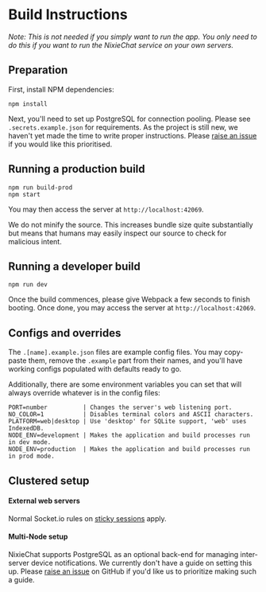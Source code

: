 # Build Instructions

_Note: This is not needed if you simply want to run the app. You only need to
do this if you want to run the NixieChat service on your own servers._

## Preparation

First, install NPM dependencies:
```
npm install
```

Next, you'll need to set up PostgreSQL for connection pooling. Please see
`.secrets.example.json` for requirements. As the project is still new, we
haven't yet made the time to write proper instructions. Please
[raise an issue](https://github.com/frostoven/NixieChat/issues)
if you would like this prioritised.

## Running a production build

```
npm run build-prod
npm start
```

You may then access the server at `http://localhost:42069`.

We do not minify the source. This increases bundle size quite substantially
but means that humans may easily inspect our source to check for malicious
intent.

## Running a developer build
```
npm run dev
```

Once the build commences, please give Webpack a few seconds to finish booting.
Once done, you may access the server at `http://localhost:42069`.

## Configs and overrides

The `.[name].example.json` files are example config files. You may copy-paste
them, remove the `.example` part from their names, and you'll have working
configs populated with defaults ready to go.

Additionally, there are some environment variables you can set that will always
override whatever is in the config files:
```
PORT=number          | Changes the server's web listening port.
NO_COLOR=1           | Disables terminal colors and ASCII characters.
PLATFORM=web|desktop | Use 'desktop' for SQLite support, 'web' uses IndexedDB.
NODE_ENV=development | Makes the application and build processes run in dev mode.
NODE_ENV=production  | Makes the application and build processes run in prod mode.
``` 

## Clustered setup

#### External web servers
Normal Socket.io rules on
[sticky sessions](https://socket.io/docs/v4/using-multiple-nodes)
apply.

#### Multi-Node setup

NixieChat supports PostgreSQL as an optional back-end for managing inter-server
device notifications. We currently don't have a guide on setting this up. Please
[raise an issue](https://github.com/frostoven/NixieChat/issues)
on GitHub if you'd like us to prioritize making such a guide.

